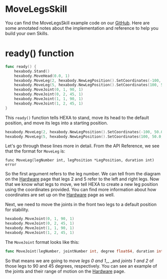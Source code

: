 # MoveLegsSkill

You can find the MoveLegsSkill example code on our [GitHub](https://github.com/vincross/mind-sdk/blob/master/examples/MoveLegsSkill/robot/src/movelegsskill.go). Here are some annotated notes about the implementation and reference to help you build your own Skills.

# ready\(\) function

```go
func ready() {
	hexabody.Stand()
	hexabody.MoveHead(0.0, 1)
	hexabody.MoveLeg(2, hexabody.NewLegPosition().SetCoordinates(-100, 50.0, 70.0), 1)
	hexabody.MoveLeg(5, hexabody.NewLegPosition().SetCoordinates(100, 50.0, 70.0), 1)
	hexabody.MoveJoint(0, 1, 90, 1)
	hexabody.MoveJoint(0, 2, 45, 1)
	hexabody.MoveJoint(1, 1, 90, 1)
	hexabody.MoveJoint(1, 2, 45, 1)
}
```

This `ready()` function tells HEXA to stand, move its head to the default position, and move its legs into a starting position.

```go
hexabody.MoveLeg(2, hexabody.NewLegPosition().SetCoordinates(-100, 50.0, 70.0), 1)
hexabody.MoveLeg(5, hexabody.NewLegPosition().SetCoordinates(100, 50.0, 70.0), 1)
```

Let's go through these lines more in detail. From the API Reference, we see that the format for `MoveLeg` is:

```
func MoveLeg(legNumber int, legPosition *LegPosition, duration int) error
```

So the first argument refers to the leg number. We can tell from the diagram on the [Hardware](/Introduction/hardware.md) page that legs 2 and 5 refer to the left and right legs. Now that we know what legs to move, we tell HEXA to create a new leg position using the coordinates provided. You can find more information about how coordinates are set up on the [Hardware](/Introduction/hardware.md) page as well. 

Next, we need to move the joints in the front two legs to a default position for stability. 

```go
hexabody.MoveJoint(0, 1, 90, 1)
hexabody.MoveJoint(0, 2, 45, 1)
hexabody.MoveJoint(1, 1, 90, 1)
hexabody.MoveJoint(1, 2, 45, 1)
```

The `MoveJoint` format looks like this:

```go
func MoveJoint(legNumber, jointNumber int, degree float64, duration int) error
```

So that means we are going to move _legs 0 and 1_,_ _and _joints 1 and 2_ of those legs to 90 and 45 degrees, respectively. You can see an example of the joints and their range of motion on the [Hardware](/Introduction/hardware.md) page. 

